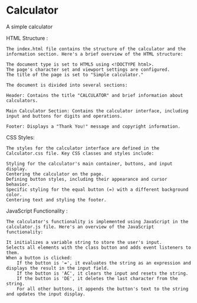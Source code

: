 # Calculator

A simple calculator

HTML Structure :

    The index.html file contains the structure of the calculator and the information section. Here's a brief overview of the HTML structure:

    The document type is set to HTML5 using <!DOCTYPE html>.
    The page's character set and viewport settings are configured.
    The title of the page is set to "Simple calculator."

    The document is divided into several sections:

    Header: Contains the title "CALCULATOR" and brief information about calculators.

    Main Calculator Section: Contains the calculator interface, including input and buttons for digits and operations.

    Footer: Displays a "Thank You!" message and copyright information.

CSS Styles:

    The styles for the calculator interface are defined in the Calculator.css file. Key CSS classes and styles include:

    Styling for the calculator's main container, buttons, and input display.
    Centering the calculator on the page.
    Defining button styles, including their appearance and cursor behavior.
    Specific styling for the equal button (=) with a different background color.
    Centering text and styling the footer.

JavaScript Functionality :

    The calculator's functionality is implemented using JavaScript in the calculator.js file. Here's an overview of the JavaScript functionality:

    It initializes a variable string to store the user's input.
    Selects all elements with the class button and adds event listeners to them.
    When a button is clicked:
        If the button is '=', it evaluates the string as an expression and displays the result in the input field.
        If the button is 'AC', it clears the input and resets the string.
        If the button is 'DE', it deletes the last character from the string.
        For all other buttons, it appends the button's text to the string and updates the input display.